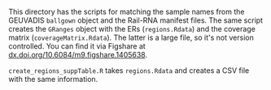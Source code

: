 This directory has the scripts for matching the sample names from the GEUVADIS
`ballgown` object and the Rail-RNA manifest files. The same script creates the
`GRanges` object with the ERs (`regions.Rdata`) and the coverage matrix
(`coverageMatrix.Rdata`). The latter is a large file, so it's not version
controlled. You can find it via Figshare at [dx.doi.org/10.6084/m9.figshare.1405638](http://dx.doi.org/10.6084/m9.figshare.1405638).

`create_regions_suppTable.R` takes `regions.Rdata` and creates a CSV file with the same information.
